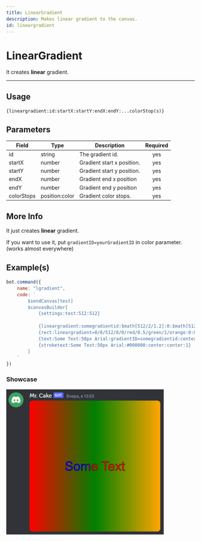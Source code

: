 ```yaml
---
title: LinearGradient
description: Makes linear gradient to the canvas.
id: lineargradient
---
```


# LinearGradient

It creates **linear** gradient.

---

## Usage

```
{lineargradient:id:startX:startY:endX:endY:...colorStop(s)}
``` 

## Parameters

| Field | Type | Description | Required |
| ----- | ---- | ----------- | :------: |
| id | string | The gradient id. | yes |
| startX | number | Gradient start x position. | yes |
| startY | number | Gradient start y position. | yes |
| endX | number | Gradient end x position | yes |
| endY | number | Gradient end y position | yes |
| colorStops | position:color | Gradient color stops. | yes |

## More Info

It just creates **linear** gradient.

If you want to use it, put ``gradientID=yourGradientID`` in color parameter. (works almost everywhere)

## Example(s)

```js
bot.command({
    name: "lgradient",
    code: `
        $sendCanvas[test]
        $canvasBuilder[
            {settings:test:512:512}
            
            {lineargradient:somegradientid:$math[512/2/1.2]:0:$math[512/2]:0:1:red:0:blue}
            {rect:lineargradient=0/0/512/0/0/red/0.5/green/1/orange:0:0}
            {text:Some Text:50px Arial:gradientID=somegradientid:center:center}
            {stroketext:Some Text:50px Arial:#000000:center:center:1}
        ]
    `
})
```

### Showcase
 
![Preview](img/lineargradientexample.png)